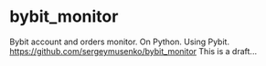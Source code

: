 # bybit_monitor
Bybit account and orders monitor. On Python. Using Pybit.
https://github.com/sergeymusenko/bybit_monitor
This is a draft...

